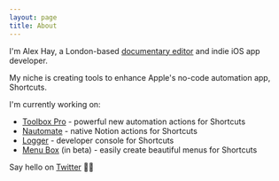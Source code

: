```yaml
---
layout: page
title: About
---
```


I'm Alex Hay, a London-based [documentary editor](https://www.alexhay.tv) and indie iOS app developer.

My niche is creating tools to enhance Apple's no-code automation app, Shortcuts.

I'm currently working on:

* [Toolbox Pro](https://toolboxpro.app) - powerful new automation actions for Shortcuts
* [Nautomate](https://nautomate.app) - native Notion actions for Shortcuts
* [Logger](https://logger.rocks) - developer console for Shortcuts
* [Menu Box](https://testflight.apple.com/join/aMJxldvJ) (in beta) - easily create beautiful menus for Shortcuts

Say hello on [Twitter](https://twitter.com/mralexhay) 👋🏻
